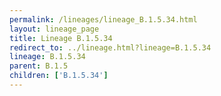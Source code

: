 ```yaml
---
permalink: /lineages/lineage_B.1.5.34.html
layout: lineage_page
title: Lineage B.1.5.34
redirect_to: ../lineage.html?lineage=B.1.5.34
lineage: B.1.5.34
parent: B.1.5
children: ['B.1.5.34']
---
```

